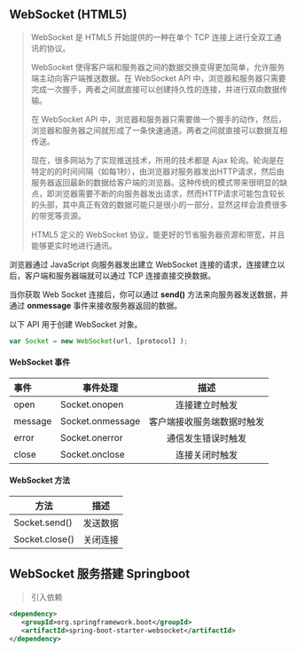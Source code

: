 ## WebSocket (HTML5)

> WebSocket 是 HTML5 开始提供的一种在单个 TCP 连接上进行全双工通讯的协议。
>
> WebSocket 使得客户端和服务器之间的数据交换变得更加简单，允许服务端主动向客户端推送数据。在 WebSocket API 中，浏览器和服务器只需要完成一次握手，两者之间就直接可以创建持久性的连接，并进行双向数据传输。
>
> 在 WebSocket API 中，浏览器和服务器只需要做一个握手的动作，然后，浏览器和服务器之间就形成了一条快速通道。两者之间就直接可以数据互相传送。
>
> 现在，很多网站为了实现推送技术，所用的技术都是 Ajax 轮询。轮询是在特定的的时间间隔（如每1秒），由浏览器对服务器发出HTTP请求，然后由服务器返回最新的数据给客户端的浏览器。这种传统的模式带来很明显的缺点，即浏览器需要不断的向服务器发出请求，然而HTTP请求可能包含较长的头部，其中真正有效的数据可能只是很小的一部分，显然这样会浪费很多的带宽等资源。
>
> HTML5 定义的 WebSocket 协议，能更好的节省服务器资源和带宽，并且能够更实时地进行通讯。



浏览器通过 JavaScript 向服务器发出建立 WebSocket 连接的请求，连接建立以后，客户端和服务器端就可以通过 TCP 连接直接交换数据。

当你获取 Web Socket 连接后，你可以通过 **send()** 方法来向服务器发送数据，并通过 **onmessage** 事件来接收服务器返回的数据。

以下 API 用于创建 WebSocket 对象。

```javascript
var Socket = new WebSocket(url, [protocol] );
```
#### WebSocket 事件

| 事件    | 事件处理         |            描述            |
| :------ | ---------------- | :------------------------: |
| open    | Socket.onopen    |       连接建立时触发       |
| message | Socket.onmessage | 客户端接收服务端数据时触发 |
| error   | Socket.onerror   |     通信发生错误时触发     |
| close   | Socket.onclose   |       连接关闭时触发       |

#### WebSocket 方法

| 方法           | 描述     |
| -------------- | -------- |
| Socket.send()  | 发送数据 |
| Socket.close() | 关闭连接 |

## WebSocket 服务搭建 Springboot

> 引入依赖

```xml
<dependency>
   <groupId>org.springframework.boot</groupId>
   <artifactId>spring-boot-starter-websocket</artifactId>
</dependency>
```

